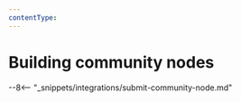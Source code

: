 ```yaml
---
contentType:
---
```


# Building community nodes

--8<-- "_snippets/integrations/submit-community-node.md"
